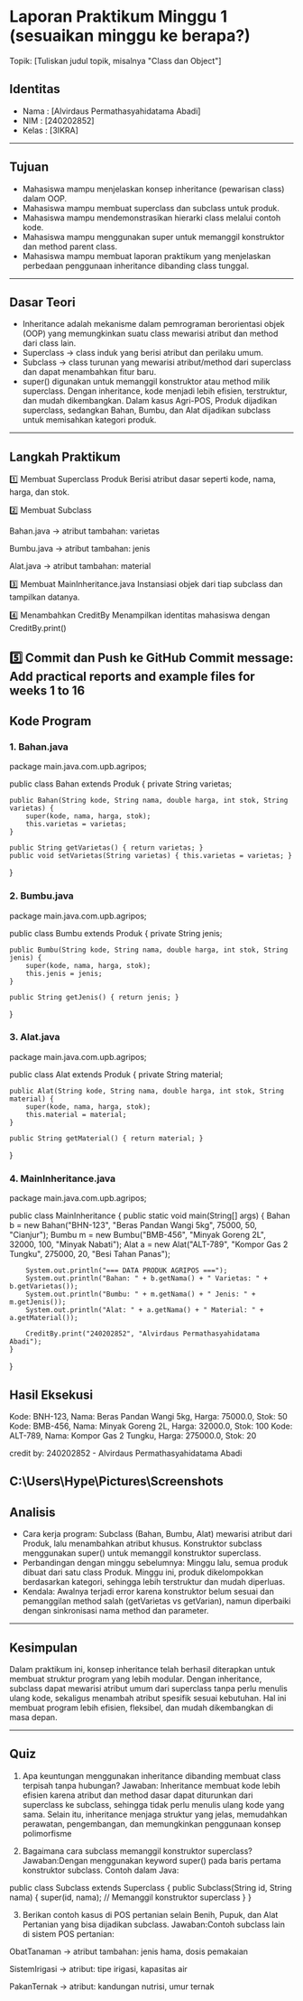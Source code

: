 # Laporan Praktikum Minggu 1 (sesuaikan minggu ke berapa?)
Topik: [Tuliskan judul topik, misalnya "Class dan Object"]

## Identitas
- Nama  : [Alvirdaus Permathasyahidatama Abadi]
- NIM   : [240202852]
- Kelas : [3IKRA]

---

## Tujuan
- Mahasiswa mampu menjelaskan konsep inheritance (pewarisan class) dalam OOP.
- Mahasiswa mampu membuat superclass dan subclass untuk produk.
- Mahasiswa mampu mendemonstrasikan hierarki class melalui contoh kode.
- Mahasiswa mampu menggunakan super untuk memanggil konstruktor dan method parent class.
- Mahasiswa mampu membuat laporan praktikum yang     menjelaskan perbedaan penggunaan inheritance dibanding class tunggal.

---

## Dasar Teori

- Inheritance adalah mekanisme dalam pemrograman 
berorientasi objek (OOP) yang memungkinkan suatu class mewarisi atribut dan method dari class lain.
- Superclass → class induk yang berisi atribut dan
perilaku umum.
- Subclass → class turunan yang mewarisi atribut/method dari superclass dan dapat menambahkan fitur baru.
- super() digunakan untuk memanggil konstruktor atau method milik superclass.
   Dengan inheritance, kode menjadi lebih efisien, terstruktur, dan mudah dikembangkan.
   Dalam kasus Agri-POS, Produk dijadikan superclass, sedangkan Bahan, Bumbu, dan Alat dijadikan subclass untuk memisahkan kategori produk.

---

## Langkah Praktikum
1️⃣ Membuat Superclass Produk
Berisi atribut dasar seperti kode, nama, harga, dan stok.

2️⃣ Membuat Subclass

Bahan.java → atribut tambahan: varietas

Bumbu.java → atribut tambahan: jenis

Alat.java → atribut tambahan: material

3️⃣ Membuat MainInheritance.java
Instansiasi objek dari tiap subclass dan tampilkan datanya.

4️⃣ Menambahkan CreditBy
Menampilkan identitas mahasiswa dengan CreditBy.print()

5️⃣ Commit dan Push ke GitHub
Commit message: Add practical reports and example files for weeks 1 to 16
---

## Kode Program
### 1. Bahan.java
package main.java.com.upb.agripos;


public class Bahan extends Produk {
        private String varietas;

    public Bahan(String kode, String nama, double harga, int stok, String varietas) {
        super(kode, nama, harga, stok);
        this.varietas = varietas;
    }

    public String getVarietas() { return varietas; }
    public void setVarietas(String varietas) { this.varietas = varietas; }
}



### 2. Bumbu.java

package main.java.com.upb.agripos;


public class Bumbu extends Produk {
    private String jenis;

    public Bumbu(String kode, String nama, double harga, int stok, String jenis) {
        super(kode, nama, harga, stok);
        this.jenis = jenis;
    }

    public String getJenis() { return jenis; }

   
}
      
### 3. Alat.java

package main.java.com.upb.agripos;


public class Alat extends Produk {
    private String material;

    public Alat(String kode, String nama, double harga, int stok, String material) {
        super(kode, nama, harga, stok);
        this.material = material;
    }

    public String getMaterial() { return material; }

  
}

### 4. MainInheritance.java
package main.java.com.upb.agripos;

public class MainInheritance {
    public static void main(String[] args) {
        Bahan b = new Bahan("BHN-123", "Beras Pandan Wangi 5kg", 75000, 50, "Cianjur");
        Bumbu m = new Bumbu("BMB-456", "Minyak Goreng 2L", 32000, 100, "Minyak Nabati");
        Alat a = new Alat("ALT-789", "Kompor Gas 2 Tungku", 275000, 20, "Besi Tahan Panas");

        System.out.println("=== DATA PRODUK AGRIPOS ===");
        System.out.println("Bahan: " + b.getNama() + " Varietas: " + b.getVarietas());
        System.out.println("Bumbu: " + m.getNama() + " Jenis: " + m.getJenis());
        System.out.println("Alat: " + a.getNama() + " Material: " + a.getMaterial());

        CreditBy.print("240202852", "Alvirdaus Permathasyahidatama Abadi");
    }
}


## Hasil Eksekusi
Kode: BNH-123, Nama: Beras Pandan Wangi 5kg, Harga: 75000.0, Stok: 50
Kode: BMB-456, Nama: Minyak Goreng 2L, Harga: 32000.0, Stok: 100
Kode: ALT-789, Nama: Kompor Gas 2 Tungku, Harga: 275000.0, Stok: 20


credit by: 240202852 - Alvirdaus Permathasyahidatama Abadi

C:\Users\Hype\Pictures\Screenshots
---

## Analisis
- Cara kerja program:
   Subclass (Bahan, Bumbu, Alat) mewarisi atribut dari Produk, lalu menambahkan atribut khusus. Konstruktor subclass menggunakan super() untuk memanggil konstruktor superclass.
- Perbandingan dengan minggu sebelumnya:
   Minggu lalu, semua produk dibuat dari satu class Produk. Minggu ini, produk dikelompokkan berdasarkan kategori, sehingga lebih terstruktur dan mudah diperluas.
- Kendala:
   Awalnya terjadi error karena konstruktor belum sesuai dan pemanggilan method salah (getVarietas vs getVarian), namun diperbaiki dengan sinkronisasi nama method dan parameter.
---

## Kesimpulan
Dalam praktikum ini, konsep inheritance telah berhasil diterapkan untuk membuat struktur program yang lebih modular.
Dengan inheritance, subclass dapat mewarisi atribut umum dari superclass tanpa perlu menulis ulang kode, sekaligus menambah atribut spesifik sesuai kebutuhan.
Hal ini membuat program lebih efisien, fleksibel, dan mudah dikembangkan di masa depan.

---

## Quiz
1. Apa keuntungan menggunakan inheritance dibanding membuat class terpisah tanpa hubungan?
Jawaban:
Inheritance membuat kode lebih efisien karena atribut dan method dasar dapat diturunkan dari superclass ke subclass, sehingga tidak perlu menulis ulang kode yang sama. Selain itu, inheritance menjaga struktur yang jelas, memudahkan perawatan, pengembangan, dan memungkinkan penggunaan konsep polimorfisme

2. Bagaimana cara subclass memanggil konstruktor superclass?
Jawaban:Dengan menggunakan keyword super() pada baris pertama konstruktor subclass.
Contoh dalam Java:

public class Subclass extends Superclass {
    public Subclass(String id, String nama) {
        super(id, nama); // Memanggil konstruktor superclass
    }
}

3. Berikan contoh kasus di POS pertanian selain Benih, Pupuk, dan Alat Pertanian yang bisa dijadikan subclass.
Jawaban:Contoh subclass lain di sistem POS pertanian:

ObatTanaman → atribut tambahan: jenis hama, dosis pemakaian

SistemIrigasi → atribut: tipe irigasi, kapasitas air

PakanTernak → atribut: kandungan nutrisi, umur ternak

